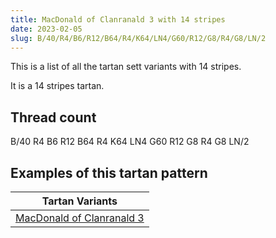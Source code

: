 ```yaml
---
title: MacDonald of Clanranald 3 with 14 stripes
date: 2023-02-05
slug: B/40/R4/B6/R12/B64/R4/K64/LN4/G60/R12/G8/R4/G8/LN/2
---
```

This is a list of all the tartan sett variants with 14 stripes.

It is a 14 stripes tartan.


## Thread count
B/40 R4 B6 R12 B64 R4 K64 LN4 G60 R12 G8 R4 G8 LN/2

## Examples of this tartan pattern

| Tartan Variants |
|---------------|
| [MacDonald of Clanranald 3](/variants/b/40/r4/b6/r12/b64/r4/k64/ln4/g60/r12/g8/r4/g8/ln/2-b304080-g008000-k000000-lne0e0e0-rc00000)||
